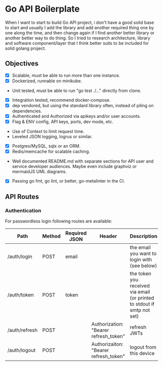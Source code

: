 # Go API Boilerplate

When I want to start to build Go API project, i don't have a good solid base to start and usually I add the library and add another required thing one by one along the time, and then change again if I find another better library or another better way to do thing. So I tried to research architecture, library and software component/layer that I think better suits to be included for solid golang project.

## Objectives

* [x] Scalable, must be able to run more than one instance.
* [x] Dockerized, runnable on minikube.
* Unit tested, must be able to run "go test ./..." directly from clone.
* [x] Integration tested, recommend docker-compose.
* [x] dep vendored, but using the standard library often, instead of piling on dependencies.
* [x] Authenticated and Authorized via apikeys and/or user accounts.
* [x] Flag & ENV config, API keys, ports, dev mode, etc.
* Use of Context to limit request time.
* Leveled JSON logging, logrus or similar.
* [x] Postgres/MySQL, sqlx or an ORM.
* [x] Redis/memcache for scalable caching.
* Well documented README.md with separate sections for API user and service developer audiences. Maybe even include graphviz or mermaidJS UML diagrams.
* [x] Passing go fmt, go lint, or better, go-metalinter in the CI.

## API Routes

### Authentication
For passwordless login following routes are available:

Path | Method | Required JSON | Header | Description
---|---|---|---|---
/auth/login | POST | email | | the email you want to login with (see below)
/auth/token | POST | token | | the token you received via email (or printed to stdout if smtp not set)
/auth/refresh | POST | | Authorization: "Bearer refresh_token" | refresh JWTs
/auth/logout | POST | | Authorizaiton: "Bearer refresh_token" | logout from this device
